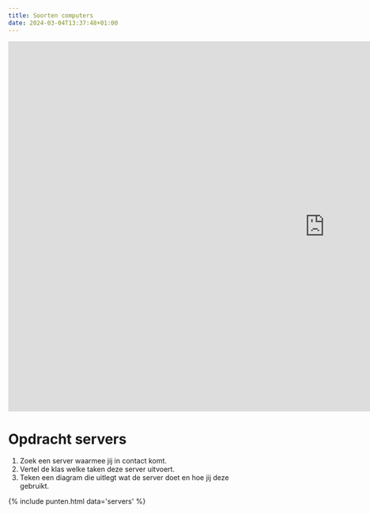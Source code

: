 ```yaml
---
title: Soorten computers
date: 2024-03-04T13:37:48+01:00
---
```

<iframe src="https://docs.google.com/presentation/d/1KTVXaFKQ915TOTVHwjHIBEWzTI6VYSDx/embed?start=false&loop=false&delayms=3000" frameborder="0" width="1280" height="749" allowfullscreen="true" mozallowfullscreen="true" webkitallowfullscreen="true"></iframe>

# Opdracht servers

1. Zoek een server waarmee jij in contact komt.
2. Vertel de klas welke taken deze server uitvoert.
3. Teken een diagram die uitlegt wat de server doet en hoe jij deze gebruikt.

{% include punten.html data='servers' %}
